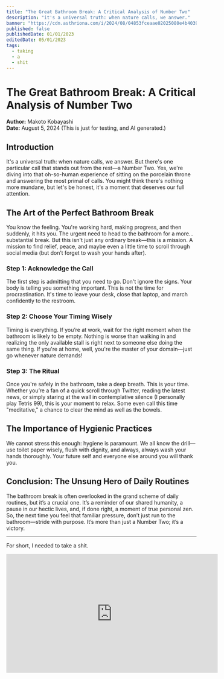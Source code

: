 ```yaml
---
title: "The Great Bathroom Break: A Critical Analysis of Number Two"
description: "it's a universal truth: when nature calls, we answer."
banner: "https://cdn.asthriona.com/i/2024/08/04853fceaae02025080e4b40392ff247.png"
published: false
publishedDate: 01/01/2023
editedDate: 05/01/2023
tags:
  - taking
  - a
  - shit
---
```


# The Great Bathroom Break: A Critical Analysis of Number Two

**Author:** Makoto Kobayashi  
**Date:** August 5, 2024
(This is just for testing, and AI generated.)

## Introduction

It's a universal truth: when nature calls, we answer. But there's one particular call that stands out from the rest—a Number Two. Yes, we're diving into that oh-so-human experience of sitting on the porcelain throne and answering the most primal of calls. You might think there's nothing more mundane, but let's be honest, it's a moment that deserves our full attention.

## The Art of the Perfect Bathroom Break

You know the feeling. You're working hard, making progress, and then suddenly, it hits you. The urgent need to head to the bathroom for a more... substantial break. But this isn't just any ordinary break—this is a mission. A mission to find relief, peace, and maybe even a little time to scroll through social media (but don’t forget to wash your hands after).

### Step 1: Acknowledge the Call

The first step is admitting that you need to go. Don't ignore the signs. Your body is telling you something important. This is not the time for procrastination. It's time to leave your desk, close that laptop, and march confidently to the restroom.

### Step 2: Choose Your Timing Wisely

Timing is everything. If you’re at work, wait for the right moment when the bathroom is likely to be empty. Nothing is worse than walking in and realizing the only available stall is right next to someone else doing the same thing. If you're at home, well, you're the master of your domain—just go whenever nature demands!

### Step 3: The Ritual

Once you're safely in the bathroom, take a deep breath. This is your time. Whether you’re a fan of a quick scroll through Twitter, reading the latest news, or simply staring at the wall in contemplative silence (I personally play Tetris 99), this is your moment to relax. Some even call this time "meditative," a chance to clear the mind as well as the bowels.

## The Importance of Hygienic Practices

We cannot stress this enough: hygiene is paramount. We all know the drill—use toilet paper wisely, flush with dignity, and always, always wash your hands thoroughly. Your future self and everyone else around you will thank you.

## Conclusion: The Unsung Hero of Daily Routines

The bathroom break is often overlooked in the grand scheme of daily routines, but it’s a crucial one. It’s a reminder of our shared humanity, a pause in our hectic lives, and, if done right, a moment of true personal zen. So, the next time you feel that familiar pressure, don’t just run to the bathroom—stride with purpose. It’s more than just a Number Two; it’s a victory.

---

For short, I needed to take a shit.

<iframe width="560" height="315" src="https://www.youtube.com/embed/1vdgN13ptXo?si=mPn7mxPr1_beoVYa" title="YouTube video player" frameborder="0" allow="accelerometer; autoplay; clipboard-write; encrypted-media; gyroscope; picture-in-picture; web-share" referrerpolicy="strict-origin-when-cross-origin" allowfullscreen></iframe>